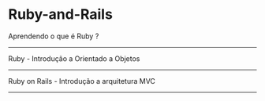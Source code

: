 # Ruby-and-Rails


Aprendendo o que é Ruby ?
<br><hr>
Ruby - Introdução a  Orientado a Objetos
<br><hr>
Ruby on Rails - Introdução a arquitetura MVC
<br><hr>
###
